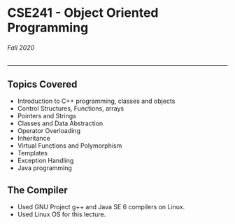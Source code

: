 # CSE241 - Object Oriented Programming
###### Fall 2020

---
## Topics Covered
- Introduction to C++ programming, classes and objects
- Control Structures, Functions, arrays
- Pointers and Strings
- Classes and Data Abstraction
- Operator Overloading
- Inheritance
- Virtual Functions and Polymorphism
- Templates
- Exception Handling
- Java programming

## The Compiler
- Used GNU Project g++ and Java SE 6 compilers on Linux.
- Used Linux OS for this lecture.
